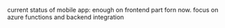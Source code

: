 current status of mobile app: 
enough on frontend part forn now.
focus on azure functions and backend integration 